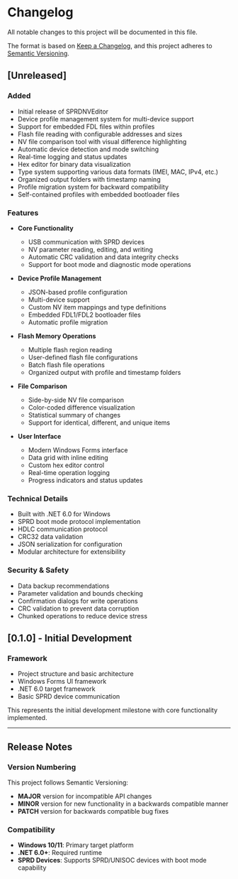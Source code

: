 # Changelog

All notable changes to this project will be documented in this file.

The format is based on [Keep a Changelog](https://keepachangelog.com/en/1.0.0/),
and this project adheres to [Semantic Versioning](https://semver.org/spec/v2.0.0.html).

## [Unreleased]

### Added
- Initial release of SPRDNVEditor
- Device profile management system for multi-device support
- Support for embedded FDL files within profiles
- Flash file reading with configurable addresses and sizes
- NV file comparison tool with visual difference highlighting
- Automatic device detection and mode switching
- Real-time logging and status updates
- Hex editor for binary data visualization
- Type system supporting various data formats (IMEI, MAC, IPv4, etc.)
- Organized output folders with timestamp naming
- Profile migration system for backward compatibility
- Self-contained profiles with embedded bootloader files

### Features
- **Core Functionality**
  - USB communication with SPRD devices
  - NV parameter reading, editing, and writing
  - Automatic CRC validation and data integrity checks
  - Support for boot mode and diagnostic mode operations

- **Device Profile Management**
  - JSON-based profile configuration
  - Multi-device support
  - Custom NV item mappings and type definitions
  - Embedded FDL1/FDL2 bootloader files
  - Automatic profile migration

- **Flash Memory Operations**
  - Multiple flash region reading
  - User-defined flash file configurations
  - Batch flash file operations
  - Organized output with profile and timestamp folders

- **File Comparison**
  - Side-by-side NV file comparison
  - Color-coded difference visualization
  - Statistical summary of changes
  - Support for identical, different, and unique items

- **User Interface**
  - Modern Windows Forms interface
  - Data grid with inline editing
  - Custom hex editor control
  - Real-time operation logging
  - Progress indicators and status updates

### Technical Details
- Built with .NET 6.0 for Windows
- SPRD boot mode protocol implementation
- HDLC communication protocol
- CRC32 data validation
- JSON serialization for configuration
- Modular architecture for extensibility

### Security & Safety
- Data backup recommendations
- Parameter validation and bounds checking
- Confirmation dialogs for write operations
- CRC validation to prevent data corruption
- Chunked operations to reduce device stress

## [0.1.0] - Initial Development

### Framework
- Project structure and basic architecture
- Windows Forms UI framework
- .NET 6.0 target framework
- Basic SPRD device communication

This represents the initial development milestone with core functionality implemented.

---

## Release Notes

### Version Numbering
This project follows Semantic Versioning:
- **MAJOR** version for incompatible API changes
- **MINOR** version for new functionality in a backwards compatible manner
- **PATCH** version for backwards compatible bug fixes

### Compatibility
- **Windows 10/11**: Primary target platform
- **.NET 6.0+**: Required runtime
- **SPRD Devices**: Supports SPRD/UNISOC devices with boot mode capability